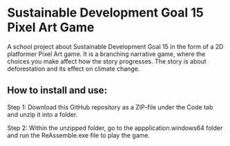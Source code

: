 # Sustainable Development Goal 15 Pixel Art Game 
A school project about Sustainable Development Goal 15 in the form of a 2D platformer Pixel Art game. 
It is a branching narrative game, where the choices you make affect how the story progresses. 
The story is about deforestation and its effect on climate change.

## How to install and use:

Step 1: Download this GitHub repository as a ZIP-file under the Code tab and unzip it into a folder.

Step 2: Within the unzipped folder, go to the appplication.windows64 folder and run the ReAssemble.exe file to play the game.
